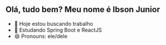 ## Olá, tudo bem? Meu nome é Ibson Junior

- 🔭 Hoje estou buscando trabalho
- 🌱 Estudando Spring Boot e ReactJS
- 😄 Pronouns: ele/dele


